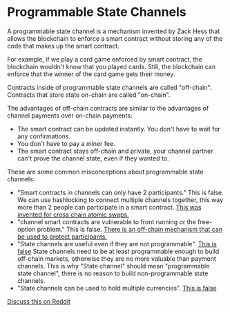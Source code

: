 # Programmable State Channels

A programmable state channel is a mechanism invented by Zack Hess that allows the blockchain to enforce a smart contract without storing any of the code that makes up the smart contract.

For example, if we play a card game enforced by smart contract, the blockchain wouldn't know that you played cards.
Still, the blockchain can enforce that the winner of the card game gets their money.

Contracts inside of programmable state channels are called "off-chain".
Contracts that store state on-chain are called "on-chain".


The advantages of off-chain contracts are similar to the advantages of channel payments over on-chain payments:

* The smart contract can be updated instantly. You don't have to wait for any confirmations.
* You don't have to pay a miner fee.
* The smart contract stays off-chain and private, your channel partner can't prove the channel state, even if they wanted to.


These are some common misconceptions about programmable state channels:

* "Smart contracts in channels can only have 2 participants." This is false. We can use hashlocking to connect multiple channels together, this way more than 2 people can participate in a smart contract. [This was invented for cross chain atomic swaps.](https://en.bitcoin.it/wiki/Atomic_cross-chain_trading)
* "channel smart contracts are vulnerable to front running or the free-option problem." This is false. [There is an off-chain mechanism that can be used to protect participants.](limit_order_in_channel.md)
* "State channels are useful even if they are not programmable". [This is false](state_channel_without_off_chain_market.md)
State channels need to be at least programmable enough to build off-chain markets, otherwise they are no more valuable than payment channels. This is why "State channel" should mean "programmable state channel", there is no reason to build non-programmable state channels.
* "State channels can be used to hold multiple currencies". [This is false](why_not_channels_with_multiple_currencies.md)

[Discuss this on Reddit](https://www.reddit.com/r/Amoveo/comments/73hdf7/programmable_state_channels_explained/)
